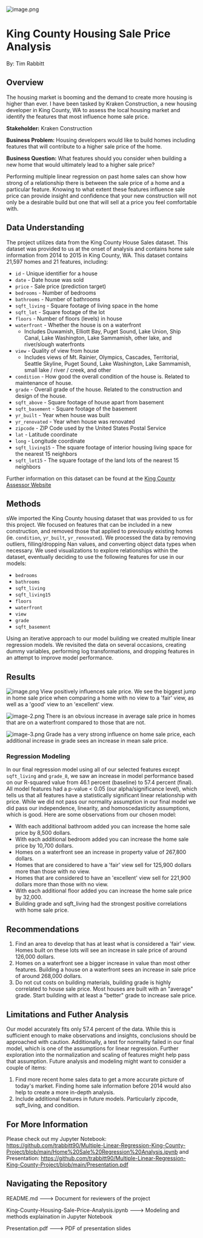 ![image.png](attachment:image.png)


# King County Housing Sale Price Analysis
By: Tim Rabbitt

 ## Overview

The housing market is booming and the demand to create more housing is higher than ever. I have been tasked by Kraken Construction, a new housing developer in King County, WA to assess the local housing market and identify the features that most influence home sale price.

**Stakeholder:**  Kraken Construction
    
**Business Problem:** Housing developers would like to build homes including features that will contribute to a higher sale price of the home.

**Business Question:** What features should you consider when building a new home that would ultimately lead to a higher sale price?

Performing multiple linear regression on past home sales can show how strong of a relationship there is between the sale price of a home and a particular feature. Knowing to what extent these features influence sale price can provide insight and confidence that your new construction will not only be a desirable build but one that will sell at a price you feel comfortable with.

## Data Understanding   

The project utilizes data from the King County House Sales dataset. This dataset was provided to us at the onset of analysis and contains home sale information from 2014 to 2015 in King County, WA.  This dataset contains 21,597 homes and 21 features, including:

* `id` - Unique identifier for a house
* `date` - Date house was sold
* `price` - Sale price (prediction target)
* `bedrooms` - Number of bedrooms
* `bathrooms` - Number of bathrooms
* `sqft_living` - Square footage of living space in the home
* `sqft_lot` - Square footage of the lot
* `floors` - Number of floors (levels) in house
* `waterfront` - Whether the house is on a waterfront
  * Includes Duwamish, Elliott Bay, Puget Sound, Lake Union, Ship Canal, Lake Washington, Lake Sammamish, other lake, and river/slough waterfronts
* `view` - Quality of view from house
  * Includes views of Mt. Rainier, Olympics, Cascades, Territorial, Seattle Skyline, Puget Sound, Lake Washington, Lake Sammamish, small lake / river / creek, and other
* `condition` - How good the overall condition of the house is. Related to maintenance of house.
* `grade` - Overall grade of the house. Related to the construction and design of the house.
* `sqft_above` - Square footage of house apart from basement
* `sqft_basement` - Square footage of the basement
* `yr_built` - Year when house was built
* `yr_renovated` - Year when house was renovated
* `zipcode` - ZIP Code used by the United States Postal Service
* `lat` - Latitude coordinate
* `long` - Longitude coordinate
* `sqft_living15` - The square footage of interior housing living space for the nearest 15 neighbors
* `sqft_lot15` - The square footage of the land lots of the nearest 15 neighbors

Further information on this dataset can be found at the [King County Assessor Website](https://info.kingcounty.gov/assessor/esales/Glossary.aspx?type=r) 

## Methods 
sWe imported the King County housing dataset that was provided to us for this project. We focused on features that can be included in a new construction, and removed those that applied to previously existing homes (ie. `condition`, `yr_built`, `yr_renovated`). We processed the data by removing outliers, filling/dropping Nan values, and converting object data types when necessary. We used visualizations to explore relationships within the dataset, eventually deciding to use the following features for use in our models:

* `bedrooms`
* `bathrooms`
* `sqft_living`
* `sqft_living15`
* `floors`
* `waterfront`
* `view` 
* `grade`
* `sqft_basement`
 
Using an iterative approach to our model building we created multiple linear regression models. We revisited the data on several occasions, creating dummy variables, performing log transformations, and dropping features in an attempt to improve model performance. 

## Results
![image.png](attachment:image.png)
View positively influences sale price. We see the biggest jump in home sale price when comparing a home with no view to a 'fair' view,  as well as a 'good' view to an 'excellent' view.

![image-2.png](attachment:image-2.png)
There is an obvious increase in average sale price in homes that are on a waterfront compared to those that are not.

![image-3.png](attachment:image-3.png)
Grade has a very strong influence on home sale price, each additional increase in grade sees an increase in mean sale price.

### Regression Modeling
In our final regression model using all of our selected features except `sqft_living` and `grade_8`, we saw an increase in model performance based on our R-squared value from 46.1 percent (baseline) to 57.4 percent (final). All model features had a p-value < 0.05 (our alpha/significance level), which tells us that all features have a statistically significant linear relationship with price. While we did not pass our normality assumption in our final model we did pass our independence, linearity, and homoscedasticity assumptions, which is good. Here are some observations from our chosen model:
 
* With each additional bathroom added you can increase the home sale price by 8,500 dollars.
* With each additional bedroom added you can increase the home sale price by 10,700 dollars.
* Homes on a waterfront see an increase in property value of 267,800 dollars.
* Homes that are considered to have a 'fair' view sell for 125,900 dollars more than those with no view.
* Homes that are considered to have an 'excellent' view sell for 221,900 dollars more than those with no view.
* With each additional floor added you can increase the home sale price by 32,000.
* Building grade and sqft_living had the strongest positive correlations with home sale price.

## Recommendations
1. Find an area to develop that has at least what is considered a 'fair' view. Homes built on these lots will see an increase in sale price of around 126,000 dollars.
2. Homes on a waterfront see a bigger increase in value than most other features. Building a house on a waterfront sees an increase in sale price of around 268,000 dollars. 
3. Do not cut costs on building materials, building grade is highly correlated to house sale price. Most houses are built with an "average" grade. Start building with at least a "better" grade to increase sale price.

## Limitations and Futher Analysis

Our model accurately fits only 57.4 percent of the data. While this is sufficient enough to make observations and insights, conclusions should be approached with caution. Additionally, a test for normality failed in our final model, which is one of the assumptions for linear regression. Further exploration into the normalization and scaling of features might help pass that assumption. Future analysis and modeling might want to consider a couple of items:

1. Find more recent home sales data to get a more accurate picture of today's market. Finding home sale information before 2014 would also help to create a more in-depth analysis.
2. Include additional features in future models. Particularly zipcode, sqft_living, and condition.

## For More Information
Please check out my Jupyter Notebook: https://github.com/trabbitt90/Multiple-Linear-Regression-King-County-Project/blob/main/Home%20Sale%20Regression%20Analysis.ipynb and Presentation: https://github.com/trabbitt90/Multiple-Linear-Regression-King-County-Project/blob/main/Presentation.pdf

## Navigating the Repository

README.md ---> Document for reviewers of the project

King-County-Housing-Sale-Price-Analysis.ipynb ---> Modeling and methods explaination in Jupyter Notebook

Presentation.pdf ---> PDF of presentation slides
